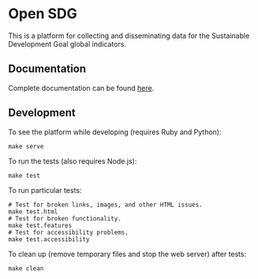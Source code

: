 # Open SDG

This is a platform for collecting and disseminating data for the Sustainable Development Goal global indicators.

## Documentation

Complete documentation can be found [here](https://open-sdg.readthedocs.io/en/latest/).

## Development

To see the platform while developing (requires Ruby and Python):

```
make serve
```

To run the tests (also requires Node.js):

```
make test
```

To run particular tests:

```
# Test for broken links, images, and other HTML issues.
make test.html
# Test for broken functionality.
make test.features
# Test for accessibility problems.
make test.accessibility
```

To clean up (remove temporary files and stop the web server) after tests:

```
make clean
```
